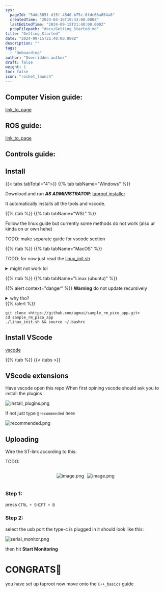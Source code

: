 ```yaml
---
sys:
  pageId: "54dc585f-d15f-45d0-b75c-8fdc66a854a8"
  createdTime: "2024-04-16T19:43:00.000Z"
  lastEditedTime: "2024-09-15T21:40:00.000Z"
  propFilepath: "docs/Getting_Started.md"
title: "Getting_Started"
date: "2024-09-15T21:40:00.000Z"
description: ""
tags:
  - "Onboarding"
author: "Overridden author"
draft: false
weight: 1
toc: false
icon: "rocket_launch"
---
```


## Computer Vision guide:

[link_to_page](86d45bc0-388b-4d26-8848-44f255f73d0e)

## ROS guide:

[link_to_page](3c76c1de-ec8f-46d6-8b0a-294005edc2d5)

## Controls guide:

## Install

{{< tabs tabTotal="4">}}
{{% tab tabName="Windows" %}}

Download and run _**AS ADMINISTRATOR**_: [taproot installer](https://github.com/Thornbots/TeachingFreshies/releases/tag/1.0)

It automatically installs all the tools and vscode.

{{% /tab %}}
{{% tab tabName="WSL" %}}

Follow the linux guide but currently some methods do not work (also ur kinda on ur own hehe)

TODO: make separate guide for vscode section

{{% /tab %}}
{{% tab tabName="MacOS" %}}

TODO: for now just read the [linux_init.sh](https://github.com/agmui/sample_rm_pico_app/blob/main/linux_init.sh)

<details>
<summary>might not work lol</summary>

`brew install libusb pkg-config`

Next install: [vscode](https://code.visualstudio.com/Download)

</details>

{{% /tab %}}
{{% tab tabName="Linux (ubuntu)" %}}

{{% alert context="danger" %}}
**Warning** do not update recursively
<details>
<summary>why tho?</summary>
There are some submodules that may go on for a while (like tinyusb) and I highly
recommend you don't need to get them.
If you want to see what submodules I update just look in `linux_init.sh`
</details>
{{% /alert %}}

```shell
git clone <https://github.com/agmui/sample_rm_pico_app.git>
cd sample_rm_pico_app
./linux_init.sh && source ~/.bashrc
```

## Install VScode

[vscode](https://code.visualstudio.com/Download)

{{% /tab %}}
{{< /tabs >}}

## VScode extensions

Have vscode open this repo
When first opining vscode should ask you to install the plugins

![install_plugins.png](https://prod-files-secure.s3.us-west-2.amazonaws.com/d518164a-d88e-44d1-a4ee-3adb3bd8bce0/89bd30f0-1825-4e77-867b-0a41ce370880/install_plugins.png?X-Amz-Algorithm=AWS4-HMAC-SHA256&X-Amz-Content-Sha256=UNSIGNED-PAYLOAD&X-Amz-Credential=ASIAZI2LB4667INW2KJY%2F20250318%2Fus-west-2%2Fs3%2Faws4_request&X-Amz-Date=20250318T170719Z&X-Amz-Expires=3600&X-Amz-Security-Token=IQoJb3JpZ2luX2VjEAgaCXVzLXdlc3QtMiJGMEQCICpNTacYC608snyUHoml8ykwVn7tynX7otbkglzwL4edAiAEgvXYY6HMo4D0VgwN6Ehgy6xZScovfEUMqCeTimJsQyr%2FAwhhEAAaDDYzNzQyMzE4MzgwNSIMUeeLymOFDJvaTC9SKtwDFVXo1ZUCMGITct42AJ9jO6L%2BjwzKAQTx%2B914%2Bmkoyn1JWs3XQONrQMziab8N9EjCg1oWwum28TNS08Pku%2FkEtZr8PSdlJiGcA%2FZlXG2BijhmCTuMvbktOfQwB89W5yGu0MP1BBRfRyAjMBaGHNu%2B2v%2BoH0GhJWt0JD9phY3%2FigLQjGMyzLea8zZTrk3HApxE5LYqFEp8kFMBEKgKd8Ho7U5%2BmP3bVy%2F%2BDhHd59iJuVgin%2FyPAKDGcOvEa0RbqFPVQHepClDWZmixWEsBvM34LBbPHWPQDUOXfrhdlQwVJsjmOn1FVcWe8T4eZa9qO9l6X02j7tYbykCEuAqfalHFOpzf0xv410s7k2yJguIwzf1TjP6%2BMu8X6bW6Kpmbe0Bfjgegnl4BChxA9nHJ9M7vAHo5rlIeNSoBcoQrM8ZO1gFUDvUVduTD7mKLvSIdjBA9%2BpBKA97ijYL67e6zFfWhFiTw3zdCPJnBxAoc335we%2B6qFDJjqOdthohL%2FXz3oXfg%2FtKEVVd7fuxEnJ3IJ%2BaI%2FPmO3Czv1OUhYiFJR63tkhNA91rwgVUrNbAn2YrntleYe7SXM77YThAxYFPeUmWHXCsBsQbgfUW%2FsnjuKIZwYQJckrC6slxr%2B%2B%2FkXMMw87XmvgY6pgHBMO%2Bl9%2FnLNstq7%2FXdPuSFjz484zgoypNBTnoSNQyRMwewk8P3uVQwTuGQdNW%2FebHKq%2FgtFqWFngD1Yr70YAGWedJZT8Ie%2BB5OXpvGUrVE5RXU38SCtbR7RBdE0IcMiFR8KicJY82Wy9Par%2Bq7uLHRCijLynruomRaMBdLJYTjtrTxZZoEJXFPybgwB45B7if2KGanOgdWhOo7GxZ91ivFM%2BxOOVGi&X-Amz-Signature=3506ba31cbe06c0f59b3ec11bac26b059dece60f19b297c341ac140b47cc8a52&X-Amz-SignedHeaders=host&x-id=GetObject)

If not just type `@recommended` here  

![recommended.png](https://prod-files-secure.s3.us-west-2.amazonaws.com/d518164a-d88e-44d1-a4ee-3adb3bd8bce0/61e661e9-5d85-4dfc-be0d-8d2097a5e793/recommended.png?X-Amz-Algorithm=AWS4-HMAC-SHA256&X-Amz-Content-Sha256=UNSIGNED-PAYLOAD&X-Amz-Credential=ASIAZI2LB4667INW2KJY%2F20250318%2Fus-west-2%2Fs3%2Faws4_request&X-Amz-Date=20250318T170719Z&X-Amz-Expires=3600&X-Amz-Security-Token=IQoJb3JpZ2luX2VjEAgaCXVzLXdlc3QtMiJGMEQCICpNTacYC608snyUHoml8ykwVn7tynX7otbkglzwL4edAiAEgvXYY6HMo4D0VgwN6Ehgy6xZScovfEUMqCeTimJsQyr%2FAwhhEAAaDDYzNzQyMzE4MzgwNSIMUeeLymOFDJvaTC9SKtwDFVXo1ZUCMGITct42AJ9jO6L%2BjwzKAQTx%2B914%2Bmkoyn1JWs3XQONrQMziab8N9EjCg1oWwum28TNS08Pku%2FkEtZr8PSdlJiGcA%2FZlXG2BijhmCTuMvbktOfQwB89W5yGu0MP1BBRfRyAjMBaGHNu%2B2v%2BoH0GhJWt0JD9phY3%2FigLQjGMyzLea8zZTrk3HApxE5LYqFEp8kFMBEKgKd8Ho7U5%2BmP3bVy%2F%2BDhHd59iJuVgin%2FyPAKDGcOvEa0RbqFPVQHepClDWZmixWEsBvM34LBbPHWPQDUOXfrhdlQwVJsjmOn1FVcWe8T4eZa9qO9l6X02j7tYbykCEuAqfalHFOpzf0xv410s7k2yJguIwzf1TjP6%2BMu8X6bW6Kpmbe0Bfjgegnl4BChxA9nHJ9M7vAHo5rlIeNSoBcoQrM8ZO1gFUDvUVduTD7mKLvSIdjBA9%2BpBKA97ijYL67e6zFfWhFiTw3zdCPJnBxAoc335we%2B6qFDJjqOdthohL%2FXz3oXfg%2FtKEVVd7fuxEnJ3IJ%2BaI%2FPmO3Czv1OUhYiFJR63tkhNA91rwgVUrNbAn2YrntleYe7SXM77YThAxYFPeUmWHXCsBsQbgfUW%2FsnjuKIZwYQJckrC6slxr%2B%2B%2FkXMMw87XmvgY6pgHBMO%2Bl9%2FnLNstq7%2FXdPuSFjz484zgoypNBTnoSNQyRMwewk8P3uVQwTuGQdNW%2FebHKq%2FgtFqWFngD1Yr70YAGWedJZT8Ie%2BB5OXpvGUrVE5RXU38SCtbR7RBdE0IcMiFR8KicJY82Wy9Par%2Bq7uLHRCijLynruomRaMBdLJYTjtrTxZZoEJXFPybgwB45B7if2KGanOgdWhOo7GxZ91ivFM%2BxOOVGi&X-Amz-Signature=2e15c255d5d9e8f22f5d0598c998863eae338bc2fa411959b2d7b8bddcd960cc&X-Amz-SignedHeaders=host&x-id=GetObject)

## Uploading

Wire the ST-link according to this:

TODO:

<div style="display: flex;flex-direction: row; column-gap:10px; max-width: 630px;justify-content: center;">
<div>

![image.png](https://prod-files-secure.s3.us-west-2.amazonaws.com/d518164a-d88e-44d1-a4ee-3adb3bd8bce0/210ecb78-1116-4d7b-b9b7-2292f66fa2c2/image.png?X-Amz-Algorithm=AWS4-HMAC-SHA256&X-Amz-Content-Sha256=UNSIGNED-PAYLOAD&X-Amz-Credential=ASIAZI2LB466VT3JQ7VG%2F20250318%2Fus-west-2%2Fs3%2Faws4_request&X-Amz-Date=20250318T170724Z&X-Amz-Expires=3600&X-Amz-Security-Token=IQoJb3JpZ2luX2VjEAgaCXVzLXdlc3QtMiJGMEQCIFqXRveEA5cKibIIo8%2F363UXlvdmiM0d2pmpTb9wRnwGAiAvlJuYsVdJGXlzx4X0YJRKBIGAb2%2BmFmzhdixGm%2BYXTCr%2FAwhhEAAaDDYzNzQyMzE4MzgwNSIMTB72keDuMZXks%2FNsKtwDMfduRAhICk2uTlTs7fNDvsxm1uHsXHCsSboU2ULUrJ1VpIv818dyPnUkp%2F30gfmF%2FL4ycsIF%2Bxw9QpSa%2BcXO%2FIGS6zWcBKBVBpfhEu86Xw5Xy5E%2FkqpVWGRSbulp%2Fd6T5zI3%2BKCA9BXb%2BtZmnqE2veAbuLuGw9ld8JXMdOReyYHRAsCsTzD4WtKsWlDpy1yb%2F2udOMsOU%2Fexqo963nzOU3bDiv%2Bxnkh3sicw6b7%2FoTfoCG68qK0FcpdjKEntyFMU0CsBKLQqxpa3rNShbP9FMOxxIJnN9SQq81vPUfJVT1MQXAitvU%2BMsdPOidYIQlg8BScbrWDbH9ZFhIlTTHQXYdfItuuxXfB%2FhexYyVV3dAsydF7HUDMblXECd3p8OLhv4P1V3qXqtmuLT9etK5IlAquLDLWBvqJyHW3i0vpyay0pREy0GWMqX3hAEJbi2v0D9POVdy6HD9PujYL1qCwKi8GO7XLohuobL6%2FwjMsnYd%2FxpkzRL8H7Wf3y88Ko7Cn8vcqNNUiwc2ULO6vZ%2BEV4ryao9pPjSXIqqV3zkLY8oVyJXPu3b%2F3NH0eVLgZOKIEi9Q6l7mLY1jWVDCSwODgzGJWq1qMwn8fVlW0MmV9gSmxfHtwQCvJFfDdZItcw9rXmvgY6pgHF4T3KSrQ0gnVYQ5xkRNfc34XkgcaR8%2BnrkjLOWofA45pL9z1slXwGuGcu%2F8wS96OaNCSXhV0GUZpuxXZuz7AF6zcLsDJWOw%2Bdiv5sMKinocEeoP1BVQEnTfBqlTbiNxYBIV0FoQni9JVXLQWu%2BFOwXY%2BbCg3dLtoMnL702meZ%2FN6hwnKt58xHbZl2DGw5zZ%2BCydnRidk34xwXUmObpsgwfzlMZvsR&X-Amz-Signature=c3562109138461b3910109c3fce02006662da7d3dca8845a8d740860d9d51ff9&X-Amz-SignedHeaders=host&x-id=GetObject)

</div>
<div>

![image.png](https://prod-files-secure.s3.us-west-2.amazonaws.com/d518164a-d88e-44d1-a4ee-3adb3bd8bce0/33a0fd0f-8ca6-4a86-8e09-26e95ded1fff/image.png?X-Amz-Algorithm=AWS4-HMAC-SHA256&X-Amz-Content-Sha256=UNSIGNED-PAYLOAD&X-Amz-Credential=ASIAZI2LB466XIBQCGJA%2F20250318%2Fus-west-2%2Fs3%2Faws4_request&X-Amz-Date=20250318T170725Z&X-Amz-Expires=3600&X-Amz-Security-Token=IQoJb3JpZ2luX2VjEAgaCXVzLXdlc3QtMiJHMEUCIQCXgvx%2FTheO5yBhDp57vdistUer%2BvfQq79S2R3plntecwIgEMoRmmaiGRDo6K3X8BzAlC6w4guTc3jRiy7WgfErIMMq%2FwMIYRAAGgw2Mzc0MjMxODM4MDUiDEyv9ygVlC4gQnWGYCrcA7zr3Z7WNjJbwLkaiwsh6NbFKp8qDcNAkQGBohF8nWjATFLR9cTevgPD2tw8KQ0%2B2sZNF6GPQJzOgv1%2F6DhmcRjgIe%2Bk%2By%2FdtJkPtO58Z05q0edgIskai7POZroG2jzLGgbnbRY1OPVXTqFOEwGbDSPXKgPDkakryMK0Ayd9d7SrQovGbIW00F3HpB5N7Tw4gyLzVY9pumirAgvNvaPFsHoQrdX49WVydkITxtJPySGj57xaxAkh6NFkSJQuIPMk0jss7kho9r2dosRdbRGumFwZgt3KClxs%2FrF9%2B8UxBTFW3P1uzlY%2BYao5eruh8O7NWoIFXT6MzOOAXIEo8mAm1RMO%2B9Jig5M%2BW1rgbWnwsVdn4LAr9S7r9wxZty3XmNwR1Kj%2FIHhq9sab%2BtxptZ2nixe0PHbIrAVSoHT1hG4AJaXL%2F1Xd7lKu6QmNSWGgQAOd5BPeJQvB6IdgWLNpfxh61Q0nNFl8Paa8i7SVworeDGHdnFtjcuxHjuzr5Fq%2Fa3IbiPRxC1lBAznXM1OJ4ONVUX5iycYa2bhPD0zdeLDosbFlLQyheJn9mFLxWhOEZIX1jV77HVEfrD4HwHF9i44440vh9shj1i1UJMx9r4L5bibG2zwSLz7UOic5XpQCMO605r4GOqUBUhYdSwovDSozfIuD3c1UIWMAI%2FCPqsCMMI%2FKN4ZDVsX0YA8Eh04G2kF89p%2Bf4VMF%2FWSyrS1PxVk%2FKHhtp%2BlwtBFp%2BpISHw8Bw%2FF5ywGDFKb6DCu5E340O2cgdHfXy1mZJrINP9%2BFko0fyUXtRFKr4t7dSbFBE8ZJsGq2Mt%2BirqLwPXueJ3H4oWRVpQ2VUmwXVlZ7AZUvgqoRf7eVHdO3MaoZltJu&X-Amz-Signature=7dda757d77b511763c8831276b53ec6e72caa4066a653b401a00411578a0a7e0&X-Amz-SignedHeaders=host&x-id=GetObject)

</div>
</div>

### Step 1:

press `CTRL + SHIFT + B`

### Step 2:

select the usb port the type-c is plugged in it should look like this:

![serial_monitor.png](https://prod-files-secure.s3.us-west-2.amazonaws.com/d518164a-d88e-44d1-a4ee-3adb3bd8bce0/f03f4774-05d4-4393-b6a0-d5efb6d315ab/serial_monitor.png?X-Amz-Algorithm=AWS4-HMAC-SHA256&X-Amz-Content-Sha256=UNSIGNED-PAYLOAD&X-Amz-Credential=ASIAZI2LB4667INW2KJY%2F20250318%2Fus-west-2%2Fs3%2Faws4_request&X-Amz-Date=20250318T170719Z&X-Amz-Expires=3600&X-Amz-Security-Token=IQoJb3JpZ2luX2VjEAgaCXVzLXdlc3QtMiJGMEQCICpNTacYC608snyUHoml8ykwVn7tynX7otbkglzwL4edAiAEgvXYY6HMo4D0VgwN6Ehgy6xZScovfEUMqCeTimJsQyr%2FAwhhEAAaDDYzNzQyMzE4MzgwNSIMUeeLymOFDJvaTC9SKtwDFVXo1ZUCMGITct42AJ9jO6L%2BjwzKAQTx%2B914%2Bmkoyn1JWs3XQONrQMziab8N9EjCg1oWwum28TNS08Pku%2FkEtZr8PSdlJiGcA%2FZlXG2BijhmCTuMvbktOfQwB89W5yGu0MP1BBRfRyAjMBaGHNu%2B2v%2BoH0GhJWt0JD9phY3%2FigLQjGMyzLea8zZTrk3HApxE5LYqFEp8kFMBEKgKd8Ho7U5%2BmP3bVy%2F%2BDhHd59iJuVgin%2FyPAKDGcOvEa0RbqFPVQHepClDWZmixWEsBvM34LBbPHWPQDUOXfrhdlQwVJsjmOn1FVcWe8T4eZa9qO9l6X02j7tYbykCEuAqfalHFOpzf0xv410s7k2yJguIwzf1TjP6%2BMu8X6bW6Kpmbe0Bfjgegnl4BChxA9nHJ9M7vAHo5rlIeNSoBcoQrM8ZO1gFUDvUVduTD7mKLvSIdjBA9%2BpBKA97ijYL67e6zFfWhFiTw3zdCPJnBxAoc335we%2B6qFDJjqOdthohL%2FXz3oXfg%2FtKEVVd7fuxEnJ3IJ%2BaI%2FPmO3Czv1OUhYiFJR63tkhNA91rwgVUrNbAn2YrntleYe7SXM77YThAxYFPeUmWHXCsBsQbgfUW%2FsnjuKIZwYQJckrC6slxr%2B%2B%2FkXMMw87XmvgY6pgHBMO%2Bl9%2FnLNstq7%2FXdPuSFjz484zgoypNBTnoSNQyRMwewk8P3uVQwTuGQdNW%2FebHKq%2FgtFqWFngD1Yr70YAGWedJZT8Ie%2BB5OXpvGUrVE5RXU38SCtbR7RBdE0IcMiFR8KicJY82Wy9Par%2Bq7uLHRCijLynruomRaMBdLJYTjtrTxZZoEJXFPybgwB45B7if2KGanOgdWhOo7GxZ91ivFM%2BxOOVGi&X-Amz-Signature=ff15a88a5df80c96428fb8f6e8ff4c72f51e56bce7288766080466f27199b185&X-Amz-SignedHeaders=host&x-id=GetObject)

then hit **Start Monitoring**

# CONGRATS🎉

you have set up taproot now move onto the `C++_basics` guide
